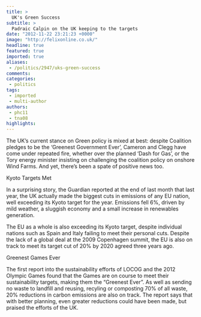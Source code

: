 ```yaml
---
title: >
  UK's Green Success
subtitle: >
  Padraic Calpin on the UK keeping to the targets
date: "2012-11-22 23:21:23 +0000"
image: "http://felixonline.co.uk/"
headline: true
featured: true
imported: true
aliases:
 - /politics/2947/uks-green-success
comments:
categories:
 - politics
tags:
 - imported
 - multi-author
authors:
 - phc11
 - tna08
highlights:
---
```


The UK’s current stance on Green policy is mixed at best: despite Coalition pledges to be the ‘Greenest Government Ever’, Cameron and Clegg have come under repeated fire, whether over the planned ‘Dash for Gas’, or the Tory energy minister insisting on challenging the coalition policy on onshore Wind Farms. And yet, there’s been a spate of positive news too.

Kyoto Targets Met

In a surprising story, the Guardian reported at the end of last month that last year, the UK actually made the biggest cuts in emissions of any EU nation, well exceeding its Kyoto target for the year. Emissions fell 6%, driven by mild weather, a sluggish economy and a small increase in renewables generation.

The EU as a whole is also exceeding its Kyoto target, despite individual nations such as Spain and Italy failing to meet their personal cuts. Despite the lack of a global deal at the 2009 Copenhagen summit, the EU is also on track to meet its target cut of 20% by 2020 agreed three years ago.

Greenest Games Ever

The first report into the sustainability efforts of LOCOG and the 2012 Olympic Games found that the Games are on course to meet their sustainability targets, making them the “Greenest Ever”. As well as sending no waste to landfill and reusing, recyling or composting 70% of all waste, 20% reductions in carbon emissions are also on track. The report says that with better planning, even greater reductions could have been made, but praised the efforts of the UK.
